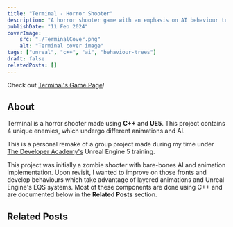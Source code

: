 ```yaml
---
title: "Terminal - Horror Shooter"
description: "A horror shooter game with an emphasis on AI behaviour trees. Built in UE5 and C++."
publishDate: "11 Feb 2024"
coverImage:
    src: "./TerminalCover.png"
    alt: "Terminal cover image"
tags: ["unreal", "c++", "ai", "behaviour-trees"]
draft: false
relatedPosts: []
---
```


Check out [Terminal's Game Page](https://henryha993.itch.io/termina)!

## About
Terminal is a horror shooter made using **C++** and **UE5**. This project contains 4 unique enemies, which undergo different animations and AI.

This is a personal remake of a group project made during my time under [The Developer Academy's](https://thedeveloperacademy.com/) Unreal Engine 5 training.

This project was initially a zombie shooter with bare-bones AI and animation implementation. Upon revisit, I wanted to improve on those fronts and develop behaviours which take advantage of layered animations and Unreal Engine's EQS systems. Most of these components are done using C++ and are documented below in the **Related Posts** section.

## Related Posts